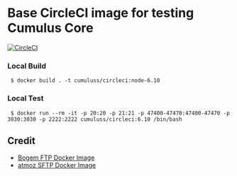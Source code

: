 # Base CircleCI image for testing Cumulus Core

[![CircleCI](https://circleci.com/gh/cumulus-nasa/cumulus-circleci-image.svg?style=svg)](https://circleci.com/gh/cumulus-nasa/cumulus-circleci-image)

### Local Build

     $ docker build . -t cumuluss/circleci:node-6.10

### Local Test

     $ docker run --rm -it -p 20:20 -p 21:21 -p 47400-47470:47400-47470 -p 3030:3030 -p 2222:2222 cumuluss/circleci:6.10 /bin/bash

## Credit

- [Bogem FTP Docker Image](https://github.com/bogem/dockerfiles/tree/master/ftp)
- [atmoz SFTP Docker Image](https://github.com/atmoz/sftp)